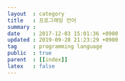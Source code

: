 ```yaml
---
layout  : category
title   : 프로그래밍 언어
summary :
date    : 2017-12-03 15:01:36 +0900
updated : 2019-09-28 21:23:29 +0900
tag     : programming language
public  : true
parent  : [[index]]
latex   : false
---
```



